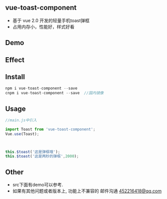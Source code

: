 ## vue-toast-component
* 基于 vue 2.0 开发的轻量手机toast弹框
* 占用内存小，性能好，样式好看

## Demo
<!-- > [请用浏览器的手机模式查看](https://zwhgithub.github.io/vue-toast/dist/#/) -->


## Effect
<!-- ![效果](https://qiniu.epipe.cn/5465939501580804096?imageView2/1/w/320/h/568) -->


## Install
```javascript
npm i vue-toast-component --save
cnpm i vue-toast-component --save  //国内镜像
```

##  Usage
```javascript
//main.js中引入

import Toast from 'vue-toast-component';
Vue.use(Toast);



this.$toast('这是弹框哦');
this.$toast('这是两秒的弹框',2000);
```


## Other
* src下面有demo可以参考.
* 如果有其他问题或者版本上, 功能上不兼容的 邮件沟通 452216418@qq.com
